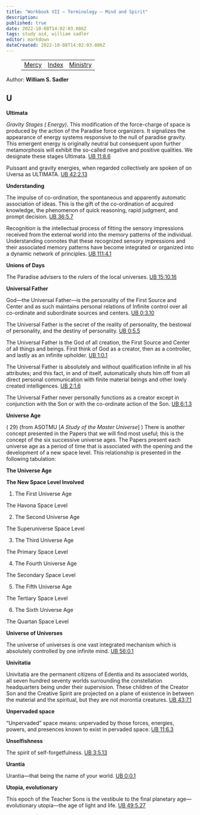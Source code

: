 ```yaml
---
title: "Workbook VII — Terminology — Mind and Spirit"
description: 
published: true
date: 2022-10-08T14:02:03.086Z
tags: study aid, william sadler
editor: markdown
dateCreated: 2022-10-08T14:02:03.086Z
---
```


<figure class="table chapter-navigator">
	<table>
		<tbody>
		<tr>
			<td><a href="/en/William_S_Sadler/Workbook_7_Terminology/Mercy">Mercy</a></td>
			<td><a href="/en/William_S_Sadler/Workbook_7_Terminology/Index">Index</a></td>
			<td><a href="/en/William_S_Sadler/Workbook_7_Terminology/Ministry">Ministry</a></td>
		</tr>
		</tbody>
	</table>
</figure>

Author: **William S. Sadler**


## U

**Ultimata**  
  

_Gravity Stages ( Energy)_. This modification of the force-charge of space is produced by the action of the Paradise force organizers. It signalizes the appearance of energy systems responsive to the null of paradise gravity. This emergent energy is originally neutral but consequent upon further metamorphosis will exhibit the so-called negative and positive qualities. We designate these stages Ultimata. [UB 11:8.6](/en/The_Urantia_Book/11#p8_6)

  
  
Puissant and gravity energies, when regarded collectively are spoken of on Uversa as ULTIMATA. [UB 42:2.13](/en/The_Urantia_Book/42#p2_13)  
  

**Understanding**  
  

The impulse of co-ordination, the spontaneous and apparently automatic association of ideas. This is the gift of the co-ordination of acquired knowledge, the phenomenon of quick reasoning, rapid judgment, and prompt decision. [UB 36:5.7](/en/The_Urantia_Book/36#p5_7)  
  
Recognition is the intellectual process of fitting the sensory impressions received from the external world into the memory patterns of the individual. Understanding connotes that these recognized sensory impressions and their associated memory patterns have become integrated or organized into a dynamic network of principles. [UB 111:4.1](/en/The_Urantia_Book/111#p4_1)  
  

**Unions of Days**  
  

The Paradise advisers to the rulers of the local universes. [UB 15:10.16](/en/The_Urantia_Book/15#p10_16)  
  

**Universal Father**  
  

God—the Universal Father—is the personality of the First Source and Center and as such maintains personal relations of Infinite control over all co-ordinate and subordinate sources and centers. [UB 0:3.10](/en/The_Urantia_Book/0#p3_10)  
  
The Universal Father is the secret of the reality of personality, the bestowal of personality, and the destiny of personality. [UB 0:5.5](/en/The_Urantia_Book/0#p5_5)  
  
The Universal Father is the God of all creation, the First Source and Center of all things and beings. First think of God as a creator, then as a controller, and lastly as an infinite upholder. [UB 1:0.1](/en/The_Urantia_Book/1#p0_1)  
  
The Universal Father is absolutely and without qualification infinite in all his attributes; and this fact, in and of itself, automatically shuts him off from all direct personal communication with finite material beings and other lowly created intelligences. [UB 2:1.6](/en/The_Urantia_Book/2#p1_6)  
  
The Universal Father never personally functions as a creator except in conjunction with the Son or with the co-ordinate action of the Son. [UB 6:1.3](/en/The_Urantia_Book/6#p1_3)  
  

**Universe Age**  
  

( 29) (from ASOTMU \[_A Study of the Master Universe_\] ) There is another concept presented in the Papers that we will find most useful; this is the concept of the six successive universe ages. The Papers present each universe age as a period of time that is associated with the opening and the development of a new space level. This relationship is presented in the following tabulation:  
  

**The Universe Age**

**The New Space Level Involved**

1. The First Universe Age

The Havona Space Level

2. The Second Universe Age

The Superuniverse Space Level

3. The Third Universe Age

The Primary Space Level

4. The Fourth Universe Age

The Secondary Space Level

5. The Fifth Universe Age

The Tertiary Space Level

6. The Sixth Universe Age

The Quartan Space Level

  
  

**Universe of Universes**  
  

The universe of universes is one vast integrated mechanism which is absolutely controlled by one infinite mind. [UB 56:0.1](/en/The_Urantia_Book/56#p0_1)  
  

**Univitatia**  
  

Univitatia are the permanent citizens of Edentia and its associated worlds, all seven hundred seventy worlds surrounding the constellation headquarters being under their supervision. These children of the Creator Son and the Creative Spirit are projected on a plane of existence in between the material and the spiritual, but they are not morontia creatures. [UB 43:7.1](/en/The_Urantia_Book/43#p7_1)  
  

**Unpervaded space**  
  

“Unpervaded” space means: unpervaded by those forces, energies, powers, and presences known to exist in pervaded space. [UB 11:6.3](/en/The_Urantia_Book/11#p6_3)  
  

**Unselfishness**  
  

The spirit of self-forgetfulness. [UB 3:5.13](/en/The_Urantia_Book/3#p5_13)  
  

**Urantia**  
  

Urantia—that being the name of your world. [UB 0:0.1](/en/The_Urantia_Book/0#p0_1)  
  

**Utopia, evolutionary**  
  

This epoch of the Teacher Sons is the vestibule to the final planetary age—evolutionary utopia—the age of light and life. [UB 49:5.27](/en/The_Urantia_Book/49#p5_27)


<br>

